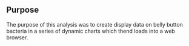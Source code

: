 ## Purpose 

The purpose of this analysis was to create display data on belly button bacteria in a series of dynamic charts which thend loads into a web browser.
